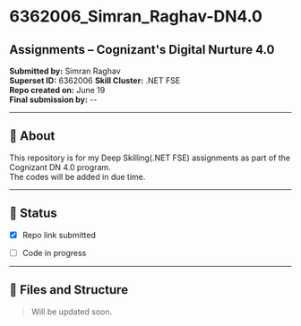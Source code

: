 # 6362006_Simran_Raghav-DN4.0
## Assignments – Cognizant's Digital Nurture 4.0

**Submitted by:** Simran Raghav  
**Superset ID:**  6362006
**Skill Cluster:** .NET FSE  
**Repo created on:** June 19  
**Final submission by:** --

---

## 📌 About

This repository is for my Deep Skilling(.NET FSE) assignments as part of the Cognizant DN 4.0 program.  
The codes will be added in due time.

---

## 📝 Status

- [X] Repo link submitted  
- [ ] Code in progress  


---

## 📂 Files and Structure

> Will be updated soon.

